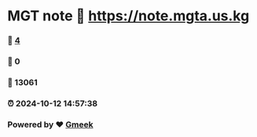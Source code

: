 # MGT note :link: https://note.mgta.us.kg 
### :page_facing_up: [4](https://note.mgta.us.kg/tag.html) 
### :speech_balloon: 0 
### :hibiscus: 13061 
### :alarm_clock: 2024-10-12 14:57:38 
### Powered by :heart: [Gmeek](https://github.com/Meekdai/Gmeek)
